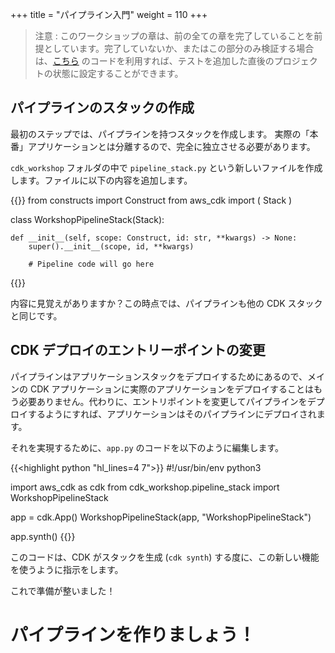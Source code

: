 +++
title = "パイプライン入門"
weight = 110
+++

> 注意 : このワークショップの章は、前の全ての章を完了していることを前提としています。完了していないか、またはこの部分のみ検証する場合は、[こちら](https://github.com/aws-samples/aws-cdk-intro-workshop/tree/master/code/python/main-workshop) のコードを利用すれば、テストを追加した直後のプロジェクトの状態に設定することができます。

## パイプラインのスタックの作成
最初のステップでは、パイプラインを持つスタックを作成します。
実際の「本番」アプリケーションとは分離するので、完全に独立させる必要があります。

`cdk_workshop` フォルダの中で `pipeline_stack.py` という新しいファイルを作成します。ファイルに以下の内容を追加します。

{{<highlight python>}}
from constructs import Construct
from aws_cdk import (
Stack
)

class WorkshopPipelineStack(Stack):

    def __init__(self, scope: Construct, id: str, **kwargs) -> None:
        super().__init__(scope, id, **kwargs)

        # Pipeline code will go here
{{</highlight>}}

内容に見覚えがありますか？この時点では、パイプラインも他の CDK スタックと同じです。

## CDK デプロイのエントリーポイントの変更
パイプラインはアプリケーションスタックをデプロイするためにあるので、メインの CDK アプリケーションに実際のアプリケーションをデプロイすることはもう必要ありません。代わりに、エントリポイントを変更してパイプラインをデプロイするようにすれば、アプリケーションはそのパイプラインにデプロイされます。

それを実現するために、`app.py` のコードを以下のように編集します。

{{<highlight python "hl_lines=4 7">}}
#!/usr/bin/env python3

import aws_cdk as cdk
from cdk_workshop.pipeline_stack import WorkshopPipelineStack

app = cdk.App()
WorkshopPipelineStack(app, "WorkshopPipelineStack")

app.synth()
{{</highlight>}}

このコードは、CDK がスタックを生成 (`cdk synth`) する度に、この新しい機能を使うように指示をします。


これで準備が整いました！

# パイプラインを作りましょう！
